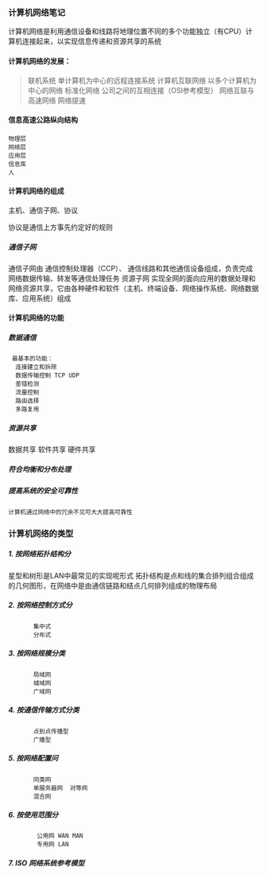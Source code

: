 ### 计算机网络笔记

计算机网络是利用通信设备和线路将地理位置不同的多个功能独立（有CPU）计算机连接起来，以实现信息传递和资源共享的系统

#### 计算机网络的发展：
> 联机系统          单计算机为中心的远程连接系统
> 计算机互联网络     以多个计算机为中心的网络
> 标准化网络         公司之间的互相连接（OSI参考模型）
> 网络互联与高速网络  网络提速

#### 信息高速公路纵向结构

    物理层
    网络层
    应用层
    信息库
    人
    
#### 计算机网络的组成

主机、通信子网、协议

协议是通信上方事先约定好的规则

##### 通信子网
通信子网由 通信控制处理器（CCP）、 通信线路和其他通信设备组成，负责完成网络数据传输、转发等通信处理任务
资源子网 实现全网的面向应用的数据处理和网络资源共享，它由各种硬件和软件（主机、终端设备、网络操作系统、网络数据库、应用系统）组成
 
 
#### 计算机网络的功能

##### 数据通信 
     最基本的功能：
      连接建立和拆除
      数据传输控制 TCP UDP
      差错检测
      流量控制
      路由选择
      多路复用
    
##### 资源共享
   数据共享
   软件共享
   硬件共享
   
##### 符合均衡和分布处理
##### 提高系统的安全可靠性
    计算机通过网络中的冗余不见可大大提高可靠性
    
 ### 计算机网络的类型
 ##### 1. 按网络拓扑结构分
 星型和树形是LAN中最常见的实现呢形式
 拓扑结构是点和线的集合排列组合组成的几何图形，在网络中是由通信链路和结点几何排列组成的物理布局
 ##### 2. 按网络控制方式分
           集中式
           分布式
 ##### 3. 按网络规模分类
           局域网
           城域网
           广域网
 ##### 4. 按通信传输方式分类
           点到点传播型
           广播型
 ##### 5. 按网络配置问
           同类网
           单服务器网  对等网
           混合网
 ##### 6. 按使用范围分
            公用网 WAN MAN
            专用网 LAN
 ##### 7. ISO  网络系统参考模型       
 
